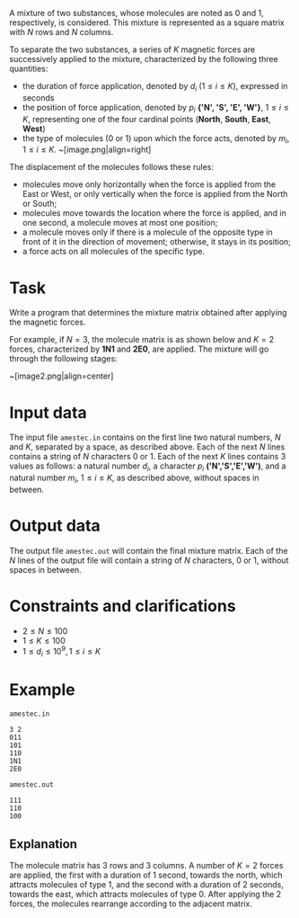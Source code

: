 
A mixture of two substances, whose molecules are noted as $0$ and $1$, respectively, is considered. This mixture is represented as a square matrix with $N$ rows and $N$ columns.

To separate the two substances, a series of $K$ magnetic forces are successively applied to the mixture, characterized by the following three quantities:

- the duration of force application, denoted by $d_i$ ($1 \leq i \leq K$), expressed in seconds
- the position of force application, denoted by $p_i$ **{'N', 'S', 'E', 'W'}**, $1 \leq i \leq K$, representing one of the four cardinal points (**North**, **South**, **East**, **West**)
- the type of molecules ($0$ or $1$) upon which the force acts, denoted by $m_i$, $1 \leq i \leq K$. ~[image.png|align=right]

The displacement of the molecules follows these rules:

- molecules move only horizontally when the force is applied from the East or West, or only vertically when the force is applied from the North or South;
- molecules move towards the location where the force is applied, and in one second, a molecule moves at most one position;
- a molecule moves only if there is a molecule of the opposite type in front of it in the direction of movement; otherwise, it stays in its position;
- a force acts on all molecules of the specific type.

# Task

Write a program that determines the mixture matrix obtained after applying the magnetic forces.

For example, if $N = 3$, the molecule matrix is as shown below and $K = 2$ forces, characterized by **1N1** and **2E0**, are applied. The mixture will go through the following stages:

~[image2.png|align=center]

# Input data

The input file `amestec.in` contains on the first line two natural numbers, $N$ and $K$, separated by a space, as described above. Each of the next $N$ lines contains a string of $N$ characters $0$ or $1$. Each of the next $K$ lines contains $3$ values as follows: a natural number $d_i$, a character $p_i$ **('N','S','E','W')**, and a natural number $m_i$, $1 \leq i \leq K$, as described above, without spaces in between.

# Output data

The output file `amestec.out` will contain the final mixture matrix. Each of the $N$ lines of the output file will contain a string of $N$ characters, $0$ or $1$, without spaces in between.

# Constraints and clarifications

* $2 \leq N \leq 100$
* $1 \leq K \leq 100$
* $1 \leq d_i \leq 10^9, 1 \leq i \leq K$

# Example

`amestec.in`
```
3 2
011
101
110
1N1
2E0
```

`amestec.out`
```
111
110
100
```

## Explanation

The molecule matrix has $3$ rows and $3$ columns.
A number of $K=2$ forces are applied, the first with a duration of $1$ second, towards the north, which attracts molecules of type $1$, and the second with a duration of $2$ seconds, towards the east, which attracts molecules of type $0$. After applying the $2$ forces, the molecules rearrange according to the adjacent matrix.
